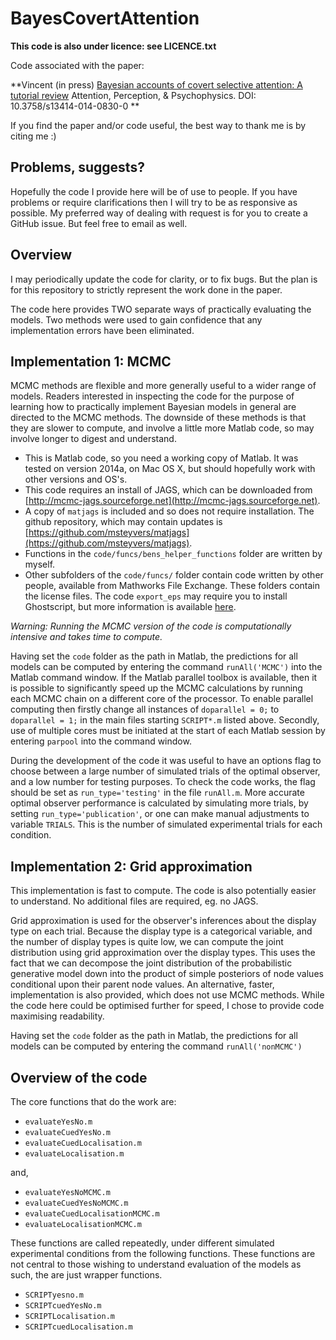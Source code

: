 # BayesCovertAttention

**This code is also under licence: see LICENCE.txt**

Code associated with the paper: 

**Vincent (in press) [Bayesian accounts of covert selective attention: A tutorial review]() Attention, Perception, & Psychophysics. DOI: 10.3758/s13414-014-0830-0 **

If you find the paper and/or code useful, the best way to thank me is by citing me :)

## Problems, suggests?
Hopefully the code I provide here will be of use to people. If you have problems or require clarifications then I will try to be as responsive as possible. My preferred way of dealing with request is for you to create a GitHub issue. But feel free to email as well.

## Overview

I may periodically update the code for clarity, or to fix bugs. But the plan is for this repository to strictly represent the work done in the paper.

The code here provides TWO separate ways of practically evaluating the models. Two methods were used to gain confidence that any implementation errors have been eliminated.

## Implementation 1: MCMC

MCMC methods are flexible and more generally useful to a wider range of models. Readers interested in inspecting the code for the purpose of learning how to practically implement Bayesian models in general are directed to the MCMC methods. The downside of these methods is that they are slower to compute, and involve a little more Matlab code, so may involve longer to digest and understand.

* This is Matlab code, so you need a working copy of Matlab. It was tested on version 2014a, on Mac OS X, but should hopefully work with other versions and OS's.
* This code requires an install of JAGS, which can be downloaded from [http://mcmc-jags.sourceforge.net](http://mcmc-jags.sourceforge.net).
* A copy of `matjags` is included and so does not require installation. The github repository, which may contain updates is [https://github.com/msteyvers/matjags](https://github.com/msteyvers/matjags).
* Functions in the `code/funcs/bens_helper_functions` folder are written by myself.
* Other subfolders of the `code/funcs/` folder contain code written by other people, available from Mathworks File Exchange. These folders contain the license files. The code `export_eps` may require you to install Ghostscript, but more information is available [here](https://github.com/ojwoodford/export_fig).

*Warning: Running the MCMC version of the code is computationally intensive and takes time to compute.* 

Having set the `code` folder as the path in Matlab, the predictions for all models can be computed by entering the command `runAll('MCMC')` into the Matlab command window. If the Matlab parallel toolbox is available, then it is possible to significantly speed up the MCMC calculations by running each MCMC chain on a different core of the processor. To enable parallel computing then firstly change all instances of `doparallel = 0;` to `doparallel = 1;` in the main files starting `SCRIPT*.m` listed above. Secondly, use of multiple cores must be initiated at the start of each Matlab session by entering `parpool` into the command window.

During the development of the code it was useful to have an options flag to choose between a large number of simulated trials of the optimal observer, and a low number for testing purposes. To check the code works, the flag should be set as `run_type='testing'` in the file `runAll.m`. More accurate optimal observer performance is calculated by simulating more trials, by setting `run_type='publication'`, or one can make manual adjustments to variable `TRIALS`. This is the number of simulated experimental trials for each condition.


## Implementation 2: Grid approximation	
This implementation is fast to compute. The code is also potentially easier to understand. No additional files are required, eg. no JAGS.

Grid approximation is used for the observer's inferences about the display type on each trial. Because the display type is a categorical variable, and the number of display types is quite low, we can compute the joint distribution using grid approximation over the display types. This uses the fact that we can decompose the joint distribution of the probabilistic generative model down into the product of simple posteriors of node values conditional upon their parent node values.
An alternative, faster, implementation is also provided, which does not use MCMC methods. While the code here could be optimised further for speed, I chose to provide code maximising readability. 

Having set the `code` folder as the path in Matlab, the predictions for all models can be computed by entering the command `runAll('nonMCMC')`



## Overview of the code

The core functions that do the work are:

* `evaluateYesNo.m`
* `evaluateCuedYesNo.m`
* `evaluateCuedLocalisation.m`
* `evaluateLocalisation.m`

and, 

* `evaluateYesNoMCMC.m`
* `evaluateCuedYesNoMCMC.m`
* `evaluateCuedLocalisationMCMC.m`
* `evaluateLocalisationMCMC.m`

These functions are called repeatedly, under different simulated experimental conditions from the following functions. These functions are not central to those wishing to understand evaluation of the models as such, the are just wrapper functions.

* `SCRIPTyesno.m`
* `SCRIPTcuedYesNo.m`
* `SCRIPTLocalisation.m`
* `SCRIPTcuedLocalisation.m`
